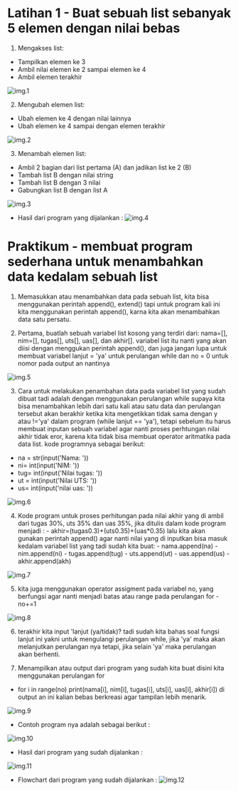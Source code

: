 # Latihan 1 - Buat sebuah list sebanyak 5 elemen dengan nilai bebas

1. Mengakses list:

- Tampilkan elemen ke 3
- Ambil nilai elemen ke 2 sampai elemen ke 4
- Ambil elemen terakhir

![img.1](Screenshot/1.png)

2.  Mengubah elemen list:

- Ubah elemen ke 4 dengan nilai lainnya
- Ubah elemen ke 4 sampai dengan elemen terakhir

![img.2](Screenshot/2.png)

3. Menambah elemen list:

- Ambil 2 bagian dari list pertama (A) dan jadikan list ke 2 (B)
- Tambah list B dengan nilai string
- Tambah list B dengan 3 nilai
- Gabungkan list B dengan list A

![img.3](Screenshot/3.png)

- Hasil dari program yang dijalankan :
![img.4](Screenshot/4.png)

# Praktikum - membuat program sederhana untuk menambahkan data kedalam sebuah list

1. Memasukkan atau menambahkan data pada sebuah list, kita bisa menggunakan perintah append(), extend() tapi untuk program kali ini kita menggunakan perintah append(), karna kita akan menambahkan data satu persatu.

2. Pertama, buatlah sebuah variabel list kosong yang terdiri dari: nama=[], nim=[], tugas[], uts[], uas[], dan akhir[]. variabel list itu nanti yang akan diisi dengan menggukan perintah append(), dan juga jangan lupa untuk membuat variabel lanjut = 'ya' untuk perulangan while dan no = 0 untuk nomor pada output an nantinya

![img.5](Screenshot/5.png)

3. Cara untuk melakukan penambahan data pada variabel list yang sudah dibuat tadi adalah dengan menggunakan perulangan while supaya kita bisa menambahkan lebih dari satu kali atau satu data dan perulangan tersebut akan berakhir ketika kita mengetikkan tidak sama dengan y atau !='ya' dalam program (while lanjut == 'ya'), tetapi sebelum itu harus membuat inputan sebuah variabel agar nanti proses perhtungan nilai akhir tidak eror, karena kita tidak bisa membuat operator aritmatika pada data list. kode programnya sebagai berikut:
- na = str(input('Nama: '))
- ni= int(input('NIM: '))
- tug= int(input('Nilai tugas: '))
- ut = int(input('Nilai UTS: '))
- us= int(input('nilai uas: '))

![img.6](Screenshot/6.png)

4. Kode program untuk proses perhitungan pada nilai akhir yang di ambil dari tugas 30%, uts 35% dan uas 35%, jika ditulis dalam kode program menjadi : - akhir=(tugas0.3)+(uts0.35)+(uas*0.35) lalu kita akan gunakan perintah append() agar nanti nilai yang di inputkan bisa masuk kedalam variabel list yang tadi sudah kita buat: - nama.append(na) - nim.append(ni) - tugas.append(tug) - uts.append(ut) - uas.append(us) - akhir.append(akh)

![img.7](Screenshot/7.png)

5. kita juga menggunakan operator assigment pada variabel no, yang berfungsi agar nanti menjadi batas atau range pada perulangan for - no+=1

![img.8](Screenshot/8.png)

6. terakhir kita input 'lanjut (ya/tidak)? tadi sudah kita bahas soal fungsi lanjut ini yakni untuk mengulangi perulangan while, jika 'ya' maka akan melanjutkan perulangan nya tetapi, jika selain 'ya' maka perulangan akan berhenti.

7. Menampilkan atau output dari program yang sudah kita buat disini kita menggunakan perulangan for

- for i in range(no) print(nama[i], nim[i], tugas[i], uts[i], uas[i], akhir[i]) di output an ini kalian bebas berkreasi agar tampilan lebih menarik.

![img.9](Screenshot/9.png)

- Contoh program nya adalah sebagai berikut :

![img.10](Screenshot/10.png)

- Hasil dari program yang sudah dijalankan :

![img.11](Screenshot/11.png)

- Flowchart dari program yang sudah dijalankan :
![img.12](Screenshot/12.png)